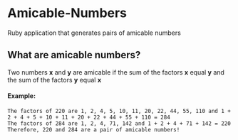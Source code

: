 # Amicable-Numbers #

Ruby application that generates pairs of amicable numbers

## What are amicable numbers? ##

Two numbers **x** and **y** are amicable if the sum of the factors **x** equal **y** and the sum of the factors **y** equal **x**

#### Example: ####
```
The factors of 220 are 1, 2, 4, 5, 10, 11, 20, 22, 44, 55, 110 and 1 + 2 + 4 + 5 + 10 + 11 + 20 + 22 + 44 + 55 + 110 = 284
The factors of 284 are 1, 2, 4, 71, 142 and 1 + 2 + 4 + 71 + 142 = 220
Therefore, 220 and 284 are a pair of amicable numbers!
```

